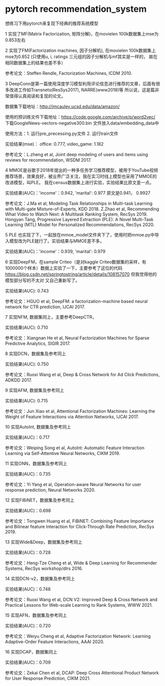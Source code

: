 # pytorch recommendation_system
想练习下用pytorch来复现下经典的推荐系统模型

1 实现了MF(Matrix Factorization, 矩阵分解)，在movielen 100k数据集上mse为0.853左右

2 实现了FM(Factorization machines, 因子分解机), 在movielen 100k数据集上mse为0.852
(只使用u, i, ratings 三元组的因子分解机与mf其实是一样的， 故在相同数据集上的结果也差不多）

参考论文：Steffen Rendle, Factorization Machines, ICDM 2010.

3 DeepConn是第一篇使用深度学习模型利用评论信息进行推荐的文章，后面有很多改进工作如Transnets(ResSys2017), NARRE(www2018)等
所以说，这是篇非常值得认真阅读和复现的论文。

数据集下载地址：http://jmcauley.ucsd.edu/data/amazon/ 

使用的预训练文件下载地址：https://code.google.com/archive/p/word2vec/  下载GoogleNews-vectors-negative300.bin 文件放入data/embedding_data中

使用方法：1. 运行pre_precessing.py文件 2. 运行train文件

实验结果(mse)： office: 0.777, video_game: 1.182

参考论文：L.zheng et al, Joint deep modeling of users and items using reviews for recommendation, WSDM 2017.

4 MMOE是谷歌于2018年提出的一种多任务学习推荐模型，被用于YouTube视频推荐场景，效果良好，被业界广泛关注，我在实习时线上模型也采用了MMOE的改进模型，叫PLE。
我在census数据集上进行实验，实验结果比原文差一点。

实验结果(AUC)：'income'：0.942, 'marital': 0.977  原文是0.941， 0.9927

参考论文：J.Ma et al, Modeling Task Relationships in Multi-task Learning with Multi-gate Mixture-of-Experts, KDD 2018.
          Z.Zhao et al, Recommending What Video to Watch Next: A Multitask Ranking System, RecSys 2019.
          Hongyan Tang, Progressive Layered Extraction (PLE): A Novel Multi-Task Learning (MTL) Model for Personalized Recommendations, RecSys 2020.

5 PLE 也实现了下，一起放在mmoe_model文件夹下了，使用时把mmoe.py中导入模型改为PLE就行了。实验结果与MMOE差不多。

实验结果(AUC)：'income'：0.939, 'marital': 0.979 


6 实现DeepFM，在sample Criteo（是对kaggle Criteo数据集的采样，有1000000个样本）数据上实验了一下，主要参考了这位的代码 https://blog.csdn.net/springtostring/article/details/108157070 但我觉得他的模型部分写的不太对 又自己重新写了。

实验结果(AUC): 0.743

参考论文：HGUO et al, DeepFM: a factorization-machine based neural network for CTR prediction, IJCAI 2017.

7 实现NFM, 数据集同上，主要参考DeepCTR，

实验结果(AUC): 0.710

参考论文：Xiangnan He et al, Neural Factorization Machines for Sparse Predictive Analytics, SIGIR 2017.

8 实现DCN，数据集及参考同上

实验结果(AUC): 0.750

参考论文：Ruoxi Wang et al, Deep & Cross Network for Ad Click Predictions, ADKDD 2017.

9 实现AFM, 数据集及参考同上

实验结果(AUC): 0.715

参考论文：Jun Xiao et al, Attentional Factorization Machines: Learning the Weight of Feature Interactions via Attention Networks, IJCAI 2017.

10 实现AutoInt, 数据集及参考同上

实验结果(AUC)：0.717

参考论文：Weiping Song et al, AutoInt: Automatic Feature Interaction Learning via Self-Attentive Neural Networks, CIKM 2019.

11 实现ONN，数据集及参考同上

实验结果(AUC)：0.735

参考论文：Yi Yang et al, Operation-aware Neural Networks for user response prediction, Neural Networks 2020.

12 实现FiBiNET，数据集及参考同上

实验结果(AUC)：0.698

参考论文：Tongwen Huang et al, FiBiNET: Combining Feature Importance and Bilinear feature Interaction for Click-Through Rate Prediction, RecSys 2019.

13 实现Wide&Deep，数据集及参考同上

实验结果(AUC)：0.728

参考论文：Heng-Tze Cheng et al, Wide & Deep Learning for Recommender Systems, RecSys workshop/dlrs 2016.

14 实现DCN-v2，数据集及参考同上

实验结果(AUC)：0.748

参考论文：Ruoxi Wang et al, DCN V2: Improved Deep & Cross Network and Practical Lessons for Web-scale Learning to Rank Systems, WWW 2021.

15 实现AFN，数据集及参考同上

实验结果(AUC)：0.720

参考论文：Weiyu Cheng et al, Adaptive Factorization Network: Learning Adaptive-Order Feature Interactions, AAAI 2020.

16 实现DCAP，数据集同上

实验结果(AUC)：0.709

参考论文：Zekai Chen et al, DCAP: Deep Cross Attentional Product Network for User Response Prediction, CIKM 2021.
